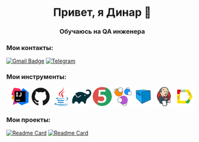 <h1 align="center"> Привет, я Динар 👋</h1>
<h3 align="center"> Обучаюсь на QA инженера </h3>

### Мои контакты:
[![Gmail Badge](https://img.shields.io/badge/-gmail-c14438?style=flat&logo=Gmail&logoColor=white&link=mailto:19yakudza99@gmail.com)](mailto:19yakudza99@gmail.com)
[![Telegram](https://img.shields.io/badge/-telegram-red?color=blue&logo=telegram&logoColor=white)](https://t.me/ducking_duck)

### Мои инструменты:

<div align="center">
<a href="https://www.jetbrains.com/idea/"><img alt="InteliJ IDEA" height="50" src="media/intellij-original.svg" width="50"/></a>
<a href="https://github.com/"><img alt="GitHub" height="50" src="media/github-original.svg" width="50"/></a>  
<a href="https://www.java.com/"><img alt="Java" height="50" src="media/java-original.svg" width="50"/></a>
<a href="https://gradle.org/"><img alt="Gradle" height="50" src="media/gradle-original.svg" width="50"/></a>  
<a href="https://junit.org/junit5/"><img alt="JUnit 5" height="50" src="media/junit-original.svg" width="50"/></a>
<a href="https://selenide.org/"><img alt="Selenide" height="50" src="media/selenide.svg" width="50"/></a>
<a href="https://aerokube.com/selenoid/"><img alt="Selenoid" height="50" src="media/Selenoid.svg" width="50"/></a>
<a href="https://www.jenkins.io/"><img alt="Jenkins" height="50" src="media/jenkins-original.svg" width="50"/></a>
<a href="https://github.com/allure-framework/"><img alt="Allure Report" height="50" src="media/Allure_Report.svg" width="50"/></a>
</div>

### Мои проекты:
[![Readme Card](https://github-readme-stats.vercel.app/api/pin/?username=Dinar99-web&repo=ImdbTests&theme=shadow_red)](https://github.com/Dinar99-web/ImdbTests)
[![Readme Card](https://github-readme-stats.vercel.app/api/pin/?username=Dinar99-web&repo=ImdbTests&theme=shadow_red)](https://github.com/Dinar99-web/ApiReqresTests/tree/main)
